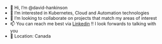 - 👋 Hi, I’m @david-hankinson
- 👀 I’m interested in Kubernetes, Cloud and Automation technologies
- 💞️ I’m looking to collaborate on projects that match my areas of interest
- 📫 You can reach me best via [Linkedin](https://www.linkedin.com/in/david-mh-6a6a38199/) !! I look forwards to talking with you
- 📍 Location: Canada

<!---
david-hankinson/david-hankinson is a ✨ special ✨ repository because its `README.md` (this file) appears on your GitHub profile.
You can click the Preview link to take a look at your changes.
--->

<!---
david-hankinson/david-hankinson is a ✨ special ✨ repository because its `README.md` (this file) appears on your GitHub profile.
You can click the Preview link to take a look at your changes.
--->
